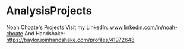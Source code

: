 # AnalysisProjects
Noah Choate's Projects
Visit my LinkedIn: www.linkedin.com/in/noah-choate
And Handshake: https://baylor.joinhandshake.com/profiles/41972648
